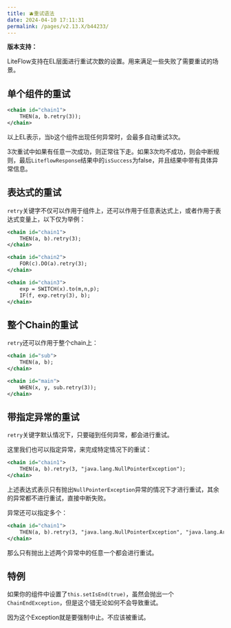 ```yaml
---
title: 🫐重试语法
date: 2024-04-10 17:11:31
permalink: /pages/v2.13.X/b44233/
---
```


**版本支持：**<Badge text="v2.12.0+" vertical="middle"/>

LiteFlow支持在EL层面进行重试次数的设置。用来满足一些失败了需要重试的场景。

## 单个组件的重试

```xml
<chain id="chain1">
    THEN(a, b.retry(3));
</chain>
```

以上EL表示，当b这个组件出现任何异常时，会最多自动重试3次。

3次重试中如果有任意一次成功，则正常往下走。如果3次均不成功，则会中断规则，最后`LiteflowResponse`结果中的`isSuccess`为false，并且结果中带有具体异常信息。

## 表达式的重试

`retry`关键字不仅可以作用于组件上，还可以作用于任意表达式上，或者作用于表达式变量上，以下仅为举例：

```xml
<chain id="chain1">
    THEN(a, b).retry(3);
</chain>

<chain id="chain2">
    FOR(c).DO(a).retry(3);
</chain>

<chain id="chain3">
    exp = SWITCH(x).to(m,n,p);
    IF(f, exp.retry(3), b);
</chain>
```

## 整个Chain的重试

`retry`还可以作用于整个chain上：

```xml
<chain id="sub">
    THEN(a, b);
</chain>

<chain id="main">
    WHEN(x, y, sub.retry(3));
</chain>
```

## 带指定异常的重试

`retry`关键字默认情况下，只要碰到任何异常，都会进行重试。

这里我们也可以指定异常，来完成特定情况下的重试：

```xml
<chain id="chain1">
    THEN(a, b).retry(3, "java.lang.NullPointerException");
</chain>
```

上述表达式表示只有抛出`NullPointerException`异常的情况下才进行重试，其余的异常都不进行重试，直接中断失败。

异常还可以指定多个：

```xml
<chain id="chain1">
    THEN(a, b).retry(3, "java.lang.NullPointerException", "java.lang.ArrayIndexOutOfBoundsException");
</chain>
```

那么只有抛出上述两个异常中的任意一个都会进行重试。

## 特例

如果你的组件中设置了`this.setIsEnd(true)`，虽然会抛出一个`ChainEndException`，但是这个错无论如何不会导致重试。

因为这个Exception就是要强制中止。不应该被重试。
